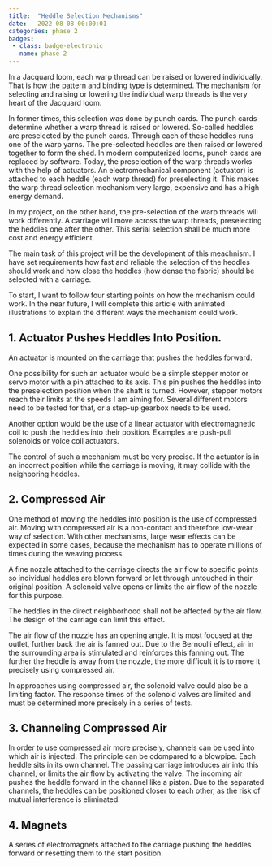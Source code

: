 ```yaml
---
title:  "Heddle Selection Mechanisms"
date:   2022-08-08 00:00:01
categories: phase 2
badges:
 - class: badge-electronic
   name: phase 2
---
```



In a Jacquard loom, each warp thread can be raised or lowered individually. That is how the pattern and binding type is determined. The mechanism for selecting and raising or lowering the individual warp threads is the very heart of the Jacquard loom.
<!--more-->

In former times, this selection was done by punch cards. The punch cards determine whether a warp thread is raised or lowered. So-called heddles are preselected by the punch cards. Through each of these heddles runs one of the warp yarns. The pre-selected heddles are then raised or lowered together to form the shed. In modern computerized looms, punch cards are replaced by software. Today, the preselection of the warp threads works with the help of actuators. An electromechanical component (actuator) is attached to each heddle (each warp thread) for preselecting it. This makes the warp thread selection mechanism very large, expensive and has a high energy demand.

In my project, on the other hand, the pre-selection of the warp threads will work differently. A carriage will move across the warp threads, preselecting the heddles one after the other. This serial selection shall be much more cost and energy efficient.

The main task of this project will be the development of this meachnism. I have set requirements how fast and reliable the selection of the heddles should work and how close the heddles (how dense the fabric) should be selected with a carriage.

To start, I want to follow four starting points on how the mechanism could work. In the near future, I will complete this article with animated illustrations to explain the different ways the mechanism could work.

## 1. Actuator Pushes Heddles Into Position.

An actuator is mounted on the carriage that pushes the heddles forward.

One possibility for such an actuator would be a simple stepper motor or servo motor with a pin attached to its axis. This pin pushes the heddles into the preselection position when the shaft is turned. However, stepper motors reach their limits at the speeds I am aiming for. Several different motors need to be tested for that, or a step-up gearbox needs to be used.

Another option would be the use of a linear actuator with electromagnetic coil to push the heddles into their position. Examples are push-pull solenoids or voice coil actuators.

The control of such a mechanism must be very precise. If the actuator is in an incorrect position while the carriage is moving, it may collide with the neighboring heddles.

## 2. Compressed Air

One method of moving the heddles into position is the use of compressed air. Moving with compressed air is a non-contact and therefore low-wear way of selection. With other mechanisms, large wear effects can be expected in some cases, because the mechanism has to operate millions of times during the weaving process. 

A fine nozzle attached to the carriage directs the air flow to specific points so individual heddles are blown forward or let through untouched in their original position. A solenoid valve opens or limits the air flow of the nozzle for this purpose.

The heddles in the direct neighborhood shall not be affected by the air flow. The design of the carriage can limit this effect.

The air flow of the nozzle has an opening angle. It is most focused at the outlet, further back the air is fanned out. Due to the Bernoulli effect, air in the surrounding area is stimulated and reinforces this fanning out. The further the heddle is away from the nozzle, the more difficult it is to move it precisely using compressed air.

In approaches using compressed air, the solenoid valve could also be a limiting factor. The response times of the solenoid valves are limited and must be determined more precisely in a series of tests.

## 3. Channeling Compressed Air

In order to use compressed air more precisely, channels can be used into which air is injected. The principle can be cdompared to a blowpipe. Each heddle sits in its own channel. The passing carriage introduces air into this channel, or limits the air flow by activating the valve. The incoming air pushes the heddle forward in the channel like a piston. Due to the separated channels, the heddles can be positioned closer to each other, as the risk of mutual interference is eliminated.

## 4. Magnets

A series of electromagnets attached to the carriage pushing the heddles forward or resetting them to the start position.

